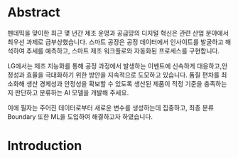# Abstract
펜데믹을 맞이한 최근 몇 년간 제조 운영과 공급망의 디지털 혁신은 관련 산업 분야에서 최우선 과제로 급부상했습니다.
스마트 공장은 공정 데이터에서 인사이트를 발굴하고 해석하여 추세를 예측하고, 스마트 제조 워크플로와 자동화된 프로세스를 구현합니다.

LG에서는 제조 지능화를 통해 공정 과정에서 발생하는 이벤트에 신속하게 대응하고,안정성과 효율을 극대화하기 위한 방안을 지속적으로 도모하고 있습니다.
품질 편차를 최소화해 생산 경제성과 안정성을 확보할 수 있도록 생산된 제품이 적정 기준을 충족하는지 판단하고 분류하는 AI 모델을 개발해 주세요.

이에 필자는 주어진 데이터로부터 새로운 변수를 생성하는데 집중하고, 최종 분류 Boundary 또한 ML을 도입하여 해결하고자 하였습니다.

# Introduction
